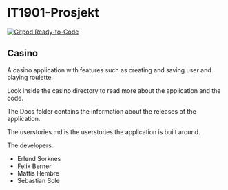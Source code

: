 # IT1901-Prosjekt
[![Gitpod Ready-to-Code](https://img.shields.io/badge/Gitpod-Ready--to--Code-blue?logo=gitpod)](https://gitpod.stud.ntnu.no/#https://gitlab.stud.idi.ntnu.no/it1901/groups-2021/gr2124/gr2124/-/tree/main/)

## Casino

A casino application with features such as creating and saving user and playing roulette. 

Look inside the casino directory to read more about the application and the code.

The Docs folder contains the information about the releases of the application.

The userstories.md is the userstories the application is built around. 


The developers:
- Erlend Sorknes
- Felix Berner
- Mattis Hembre
- Sebastian Sole

